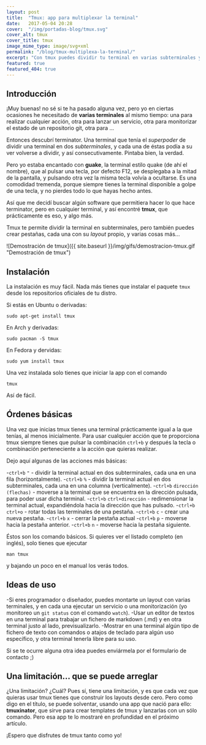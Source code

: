 ```yaml
---
layout: post
title:  "Tmux: app para multiplexar la terminal"
date:   2017-05-04 20:28
cover:  "/img/portadas-blog/tmux.svg"
cover_alt: tmux
cover_title: tmux
image_mime_type: image/svg+xml
permalink: "/blog/tmux-multiplexa-la-terminal/"
excerpt: "Con tmux puedes dividir tu terminal en varias subterminales y lanzar un script en cada una. Lee este artículo para aprender a usar esta maravillosa app."
featured: true
featured_404: true
---
```


## Introducción

¡Muy buenas! no sé si te ha pasado alguna vez, pero yo en ciertas ocasiones he necesitado de **varias terminales** al mismo tiempo: una para realizar cualquier acción, otra para lanzar un servicio, otra para monitorizar el estado de un repositorio git, otra para ...

Entonces descubrí terminator. Una terminal que tenía el *superpoder* de dividir una terminal en dos *subterminales*, y cada una de éstas podía a su ver volverse a dividir, y así consecutivamente. Pintaba bien, la verdad.

Pero yo estaba encantado con **guake**, la terminal estilo quake (de ahí el nombre), que al pulsar una tecla, por defecto F12, se desplegaba a la mitad de la pantalla, y pulsando otra vez la misma tecla volvía a ocultarse. Es una comodidad tremenda, porque siempre tienes la terminal disponible a golpe de una tecla, y no pierdes todo lo que hayas hecho antes.

Así que me decidí buscar algún software que permitiera hacer lo que hace terminator, pero en cualquier terminal, y así encontré **tmux**, que prácticamente es eso, y algo más.

Tmux te permite dividir la terminal en subterminales, pero también puedes crear pestañas, cada una con su *layout* propio, y varias cosas más...

![Demostración de tmux]({{ site.baseurl }}/img/gifs/demostracion-tmux.gif  "Demostración de tmux")

## Instalación

La instalación es muy fácil. Nada más tienes que instalar el paquete `tmux` desde los repositorios oficiales de tu distro.

Si estás en Ubuntu o derivadas:

```
sudo apt-get install tmux
```

En Arch y derivadas:

```
sudo pacman -S tmux
```

En Fedora y dervidas:

```
sudo yum install tmux
```

Una vez instalada solo tienes que iniciar la app con el comando

```
tmux
```

Así de fácil.

## Órdenes básicas

Una vez que inicias tmux tienes una terminal prácticamente igual a la que tenías, al menos inicialmente. Para usar cualquier acción que te proporciona tmux siempre tienes que pulsar la combinación `ctrl+b` y después la tecla o combinación perteneciente a la acción que quieras realizar.

Dejo aquí algunas de las acciones más básicas:

-`ctrl+b` `"` - dividir la terminal actual en dos subterminales, cada una en una fila (horizontalmente).
-`ctrl+b` `%` - dividir la terminal actual en dos subterminales, cada una en una columna (verticalmente).
-`ctrl+b` `dirección (flechas)` - moverse a la terminal que se encuentra en la dirección pulsada, para poder usar dicha terminal.
-`ctrl+b` `ctrl+dirección` - redimensionar la terminal actual, expandiéndola hacia la dirección que has pulsado.
-`ctrl+b` `ctrl+o` - rotar todas las terminales de una pestaña.
-`ctrl+b` `c` - crear una nueva pestaña.
-`ctrl+b` `x` - cerrar la pestaña actual
-`ctrl+b` `p` - moverse hacia la pestaña anterior.
-`ctrl+b` `n` - moverse hacia la pestaña siguiente.

Éstos son los comando básicos. Si quieres ver el listado completo (en inglés), solo tienes que ejecutar

```
man tmux
```

y bajando un poco en el manual los verás todos.

## Ideas de uso

-Si eres programador o diseñador, puedes montarte un layout con varias terminales, y en cada una ejecutar un servicio o una monitorización (yo monitoreo un `git status` con el comando `watch`).
-Usar un editor de textos en una terminal para trabajar un fichero de markdown (.md) y en otra terminal justo al lado, previsualizarlo.
-Mostrar en una terminal algún tipo de fichero de texto con comandos o atajos de teclado para algún uso específico, y otra terminal tenerla libre para su uso.

Si se te ocurre alguna otra idea puedes enviármela por el formulario de contacto ;)

## Una limitación... que se puede arreglar

¿Una limitación? ¿Cuál? Pues sí, tiene una limitación, y es que cada vez que quieras usar tmux tienes que construir los layouts desde cero. Pero como digo en el título, se puede solventar, usando una app que nació para ello: **tmuxinator**, que sirve para crear templates de tmux y lanzarlas con un sólo comando. Pero esa app te lo mostraré en profundidad en el próximo artículo.

¡Espero que disfrutes de tmux tanto como yo!
